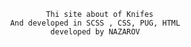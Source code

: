                         Thi site about of Knifes
                And developed in SCSS , CSS, PUG, HTML
                         developed by NAZAROV 
